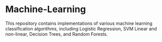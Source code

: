 # Machine-Learning
This repository contains implementations of various machine learning classification algorithms, including Logistic Regression, SVM Linear and non-linear, Decision Trees, and Random Forests.
